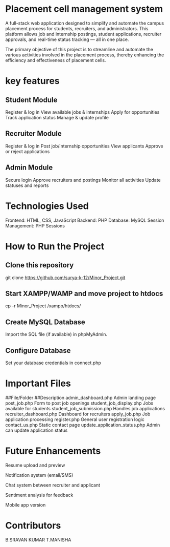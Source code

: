 # Placement cell management system 

A full-stack web application designed to simplify and automate the campus placement process for students, recruiters, and administrators. This platform allows job and internship postings, student applications, recruiter approvals, and real-time status tracking — all in one place.

The primary objective of this project is to streamline and automate the various activities involved in the placement process, thereby enhancing the efficiency and effectiveness of placement cells.

# key features

## Student Module
Register & log in
View available jobs & internships
Apply for opportunities
Track application status
Manage & update profile

## Recruiter Module
Register & log in
Post job/internship opportunities
View applicants
Approve or reject applications

## Admin Module
Secure login
Approve recruiters and postings
Monitor all activities
Update statuses and reports

# Technologies Used
Frontend: HTML, CSS, JavaScript
Backend: PHP
Database: MySQL
Session Management: PHP Sessions

# How to Run the Project

## Clone this repository
git clone https://github.com/surya-k-12/Minor_Project.git

## Start XAMPP/WAMP and move project to htdocs
cp -r Minor_Project /xampp/htdocs/

## Create MySQL Database
Import the SQL file (if available) in phpMyAdmin.

## Configure Database
Set your database credentials in connect.php

# Important Files

##File/Folder	                     ##Description
admin_dashboard.php 	         Admin landing page
post_job.php	                Form to post job openings
student_job_display.php	      Jobs available for students
student_job_submission.php	  Handles job applications
recruiter_dashboard.php	      Dashboard for recruiters
apply_job.php	                Job application processing
register.php	                General user registration logic
contact_us.php	              Static contact page
update_application_status.php	Admin can update application status

# Future Enhancements

Resume upload and preview

Notification system (email/SMS)

Chat system between recruiter and applicant

Sentiment analysis for feedback

Mobile app version

# Contributors
B.SRAVAN KUMAR
T.MANISHA
